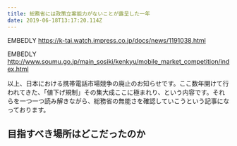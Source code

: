 ```yaml
---
title: 総務省には政策立案能力がないことが露呈した一年
date: 2019-06-18T13:17:20.114Z
---
```

EMBEDLY https://k-tai.watch.impress.co.jp/docs/news/1191038.html

EMBEDLY http://www.soumu.go.jp/main_sosiki/kenkyu/mobile_market_competition/index.html

以上、日本における携帯電話市場競争の廃止のお知らせです。ここ数年開けて行われてきた、「値下げ規制」その集大成ここに極まれり、という内容です。それらを一つ一つ読み解きながら、総務省の無能さを確認していこうという記事になっております。

## 目指すべき場所はどこだったのか
